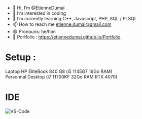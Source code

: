- 👋 Hi, I’m @EtienneDumai
- 👀 I’m interested in coding
- 🌱 I’m currently learning C++, Javascript, PHP, SQL / PLSQL
- 📫 How to reach me etienne.dumai@gmail.com
- 😄 Pronouns: he/him
- 📖 Portfolio : https://etiennedumai.github.io/Portfolio

# Setup : 
Laptop HP EliteBook 840 G8 (i5 1145G7 16Go RAM) \
Personnal Desktop (i7 11700KF 32Go RAM RTX 4070)
# IDE
![VS-Code](https://skillicons.dev/icons?i=vscode)
<!---
EtienneDumai/EtienneDumai is a ✨ special ✨ repository because its `README.md` (this file) appears on your GitHub profile.
You can click the Preview link to take a look at your changes.
--->
